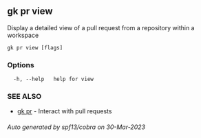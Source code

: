 ## gk pr view

Display a detailed view of a pull request from a repository within a workspace

```
gk pr view [flags]
```

### Options

```
  -h, --help   help for view
```

### SEE ALSO

* [gk pr](gk_pr.md)	 - Interact with pull requests

###### Auto generated by spf13/cobra on 30-Mar-2023
